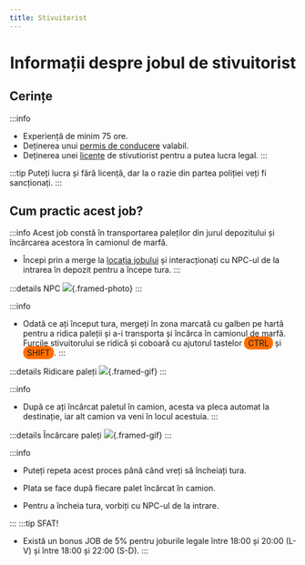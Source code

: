 ```yaml
---
title: Stivuitorist
---
```



# <span class="title-font"><center>Informații despre jobul de stivuitorist</center></span>

## <span class="header-font">Cerințe</span>

:::info
- Experiență de minim 75 ore.
- Deținerea unui [permis de conducere](/general/scoala) valabil.
- Deținerea unei [licențe](/general/licente) de stivutiorist pentru a putea lucra legal.
:::

:::tip 
Puteți lucra și fără licență, dar la o razie din partea poliției veți fi sancționați.
:::

## <span class="header-font">Cum practic acest job?</span>

:::info
Acest job constă în transportarea paleților din jurul depozitului și încărcarea acestora în camionul de marfă.

- Începi prin a merge la [locația jobului](locatii) și interacționați cu NPC-ul de la intrarea în depozit pentru a începe tura.
:::

:::details NPC
![](https://i.imgur.com/EfCG1nt.png){.framed-photo}
:::

:::info
- Odată ce ați început tura, mergeți în zona marcată cu galben pe hartă pentru a ridica paleții și a-i transporta și încărca în camionul de marfă. Furcile stivuitorului se ridică și coboară cu ajutorul tastelor <span style="padding: 3px 7px; border-radius: 10px; background-color: #ff6f00;">CTRL</span> și <span style="padding: 3px 7px; border-radius: 10px; background-color: #ff6f00;">SHIFT</span>.
:::

:::details Ridicare paleți
![](https://i.imgur.com/RzTJwDT.gif){.framed-gif}
:::

:::info
- După ce ați încărcat paletul în camion, acesta va pleca automat la destinație, iar alt camion va veni în locul acestuia.
:::

:::details Încărcare paleți
![](https://i.imgur.com/DmxIKzs.gif){.framed-gif}
:::

:::info
- Puteți repeta acest proces până când vreți să încheiați tura.

- Plata se face după fiecare palet încărcat în camion.

- Pentru a încheia tura, vorbiți cu NPC-ul de la intrare.

:::
:::tip SFAT!
- Există un bonus JOB de 5% pentru joburile legale între 18:00 și 20:00 (L-V) și între 18:00 și 22:00 (S-D).
:::

